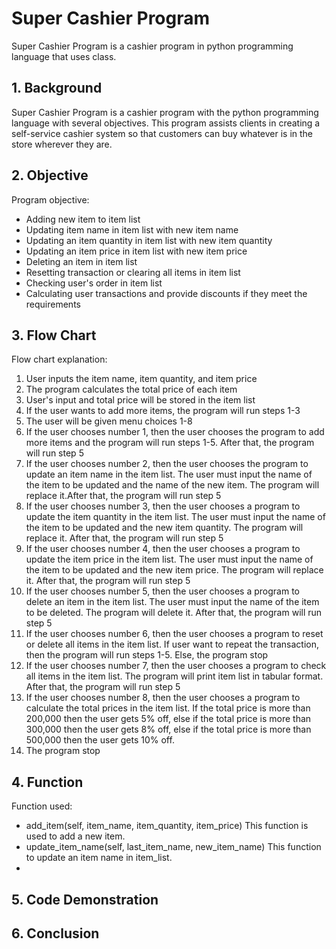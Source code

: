 # Super Cashier Program
Super Cashier Program is a cashier program in python programming language that uses class.

## **1. Background**
Super Cashier Program is a cashier program with the python programming language with several objectives. This program assists clients in creating a self-service         cashier system so that customers can buy whatever is in the store wherever they are.

## **2. Objective**
Program objective:
- Adding new item to item list
- Updating item name in item list with new item name
- Updating an item quantity in item list with new item quantity
- Updating an item price in item list with new item price
- Deleting an item in item list
- Resetting transaction or clearing all items in item list
- Checking user's order in item list
- Calculating user transactions and provide discounts if they meet the requirements

## **3. Flow Chart**
Flow chart explanation:
1. User inputs the item name, item quantity, and item price
2. The program calculates the total price of each item
3. User's input and total price will be stored in the item list
4. If the user wants to add more items, the program will run steps 1-3
5. The user will be given menu choices 1-8
6. If the user chooses number 1, then the user chooses the program to add more items and the program will run steps 1-5. After that, the program will run step 5 
7. If the user chooses number 2, then the user chooses the program to update an item name in the item list. The user must input the name of the item to be updated and the name of the new item. The program will replace it.After that, the program will run step 5
8. If the user chooses number 3, then the user chooses a program to update the item quantity in the item list. The user must input the name of the item to be updated and the new item quantity. The program will replace it. After that, the program will run step 5
9. If the user chooses number 4, then the user chooses a program to update the item price in the item list. The user must input the name of the item to be updated and the new item price. The program will replace it. After that, the program will run step 5
10. If the user chooses number 5, then the user chooses a program to delete an item in the item list. The user must input the name of the item to be deleted. The program will delete it. After that, the program will run step 5
11. If the user chooses number 6, then the user chooses a program to reset or delete all items in the item list. If user want to repeat the transaction, then the program will run steps 1-5. Else, the program stop
12. If the user chooses number 7, then the user chooses a program to check all items in the item list. The program will print item list in tabular format. After that, the program will run step 5
13. If the user chooses number 8, then the user chooses a program to calculate the total prices in the item list. If the total price is more than 200,000 then the user gets 5% off, else if the total price is more than 300,000 then the user gets 8% off, else if the total price is more than 500,000 then the user gets 10% off.
14. The program stop

## **4. Function**
Function used:
+ add_item(self, item_name, item_quantity, item_price)
  This function is used to add a new item.
+ update_item_name(self, last_item_name, new_item_name)
  This function to update an item name in item_list.
+ 

## **5. Code Demonstration**

## **6. Conclusion**

